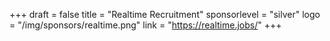 +++
draft = false
title = "Realtime Recruitment"
sponsorlevel = "silver"
logo = "/img/sponsors/realtime.png"
link = "https://realtime.jobs/"
+++